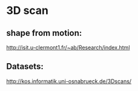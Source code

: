 # 3D scan 


## shape from motion: 
http://isit.u-clermont1.fr/~ab/Research/index.html

## Datasets: 

http://kos.informatik.uni-osnabrueck.de/3Dscans/
